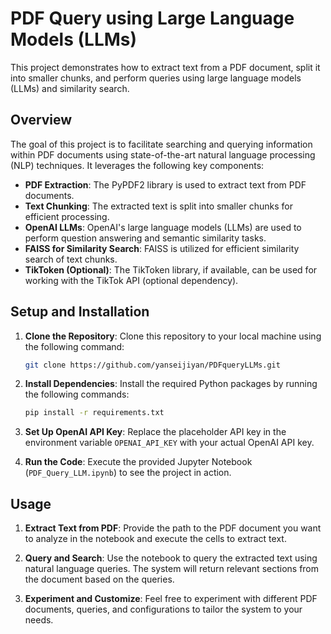 # PDF Query using Large Language Models (LLMs)

This project demonstrates how to extract text from a PDF document, split it into smaller chunks, and perform queries using large language models (LLMs) and similarity search.

## Overview

The goal of this project is to facilitate searching and querying information within PDF documents using state-of-the-art natural language processing (NLP) techniques. It leverages the following key components:

- **PDF Extraction**: The PyPDF2 library is used to extract text from PDF documents.
- **Text Chunking**: The extracted text is split into smaller chunks for efficient processing.
- **OpenAI LLMs**: OpenAI's large language models (LLMs) are used to perform question answering and semantic similarity tasks.
- **FAISS for Similarity Search**: FAISS is utilized for efficient similarity search of text chunks.
- **TikToken (Optional)**: The TikToken library, if available, can be used for working with the TikTok API (optional dependency).

## Setup and Installation

1. **Clone the Repository**: Clone this repository to your local machine using the following command:

    ```bash
    git clone https://github.com/yanseijiyan/PDFqueryLLMs.git
    ```

2. **Install Dependencies**: Install the required Python packages by running the following commands:

    ```bash
    pip install -r requirements.txt
    ```

3. **Set Up OpenAI API Key**: Replace the placeholder API key in the environment variable `OPENAI_API_KEY` with your actual OpenAI API key.

4. **Run the Code**: Execute the provided Jupyter Notebook (`PDF_Query_LLM.ipynb`) to see the project in action.

## Usage

1. **Extract Text from PDF**: Provide the path to the PDF document you want to analyze in the notebook and execute the cells to extract text.

2. **Query and Search**: Use the notebook to query the extracted text using natural language queries. The system will return relevant sections from the document based on the queries.

3. **Experiment and Customize**: Feel free to experiment with different PDF documents, queries, and configurations to tailor the system to your needs.

